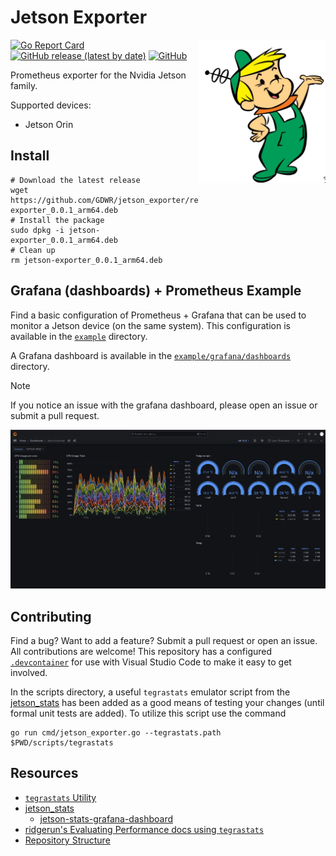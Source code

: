 Jetson Exporter
===============

<div align="flex">
    <img align="right" src="./assets/elroy_jetson.webp" width="40%" alt="Elroy Jetson">
</div>

[![Go Report Card](https://goreportcard.com/badge/github.com/GDWR/jetson-exporter)](https://goreportcard.com/report/github.com/GDWR/jetson-exporter)
[![GitHub release (latest by date)](https://img.shields.io/github/v/release/GDWR/jetson-exporter)](https://github.com/GDWR/jetson_exporter/releases)
[![GitHub](https://img.shields.io/github/license/GDWR/jetson-exporter)](https://github.com/GDWR/jetson_exporter/blob/main/LICENSE)

Prometheus exporter for the Nvidia Jetson family.

Supported devices:
- Jetson Orin

## Install

```shell
# Download the latest release
wget https://github.com/GDWR/jetson_exporter/releases/download/v0.0.1/jetson-exporter_0.0.1_arm64.deb
# Install the package
sudo dpkg -i jetson-exporter_0.0.1_arm64.deb
# Clean up
rm jetson-exporter_0.0.1_arm64.deb
```

## Grafana (dashboards) + Prometheus Example

Find a basic configuration of Prometheus + Grafana that can be used to monitor a Jetson device (on the same system). 
This configuration is available in the [`example`](./example) directory.

A Grafana dashboard is available in the [`example/grafana/dashboards`](./example/grafana/dashboards) directory.

> [!NOTE]
> If you notice an issue with the grafana dashboard, please open an issue or submit a pull request.

![Grafana Dashboard](./assets/dashboard.webp)


## Contributing

Find a bug? Want to add a feature? Submit a pull request or open an issue. All contributions are welcome!
This repository has a configured [`.devcontainer`](https://code.visualstudio.com/docs/devcontainers/tutorial) for use with Visual Studio Code to make it easy to get involved.

In the scripts directory, a useful `tegrastats` emulator script from the [jetson_stats](https://github.com/rbonghi/jetson_stats) has been added
as a good means of testing your changes (until formal unit tests are added). To utilize this script use the command
```shell
go run cmd/jetson_exporter.go --tegrastats.path $PWD/scripts/tegrastats
```

Resources
---------
* [`tegrastats` Utility](https://docs.nvidia.com/drive/drive-os-5.2.0.0L/drive-os/index.html#page/DRIVE_OS_Linux_SDK_Development_Guide/Utilities/util_tegrastats.html)
* [jetson_stats](https://github.com/rbonghi/jetson_stats)
  * [jetson-stats-grafana-dashboard](https://github.com/svcavallar/jetson-stats-grafana-dashboard/tree/master)
* [ridgerun's Evaluating Performance docs using `tegrastats`](https://developer.ridgerun.com/wiki/index.php/Xavier/JetPack_5.0.2/Performance_Tuning/Evaluating_Performance)
* [Repository Structure](https://github.com/golang-standards/project-layout)
